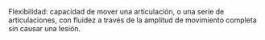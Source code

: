 Flexibilidad:
capacidad de mover una articulación, o una serie de articulaciones, con fluidez a través de la amplitud de movimiento completa sin causar una lesión.

